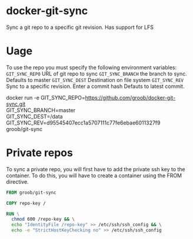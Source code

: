 # docker-git-sync
Sync a git repo to a specific git revision. 
Has support for LFS

# Uage
To use the repo you must specify the following environment variables:
`GIT_SYNC_REPO` URL of git repo to sync
`GIT_SYNC_BRANCH` the branch to sync. Defaults to master
`GIT_SYNC_DEST` Destination on file system
`GIT_SYNC_REV` Sync to a specific revision. Enter a commit hash Defauts to latest commit.

docker run -e GIT_SYNC_REPO=https://github.com/groob/docker-git-sync.git \
    GIT_SYNC_BRANCH=master \
    GIT_SYNC_DEST=/data \
    GIT_SYNC_REV=d95545407ecc1a5707111c77fe6ebae6011327f9 \
    groob/git-sync

# Private repos
To sync a private repo, you will first have to add the private ssh key to the container. 
To do this, you will have to create a container using the FROM directive.

```Dockerfile
FROM groob/git-sync

COPY repo-key /

RUN \
  chmod 600 /repo-key && \
  echo "IdentityFile /repo-key" >> /etc/ssh/ssh_config && \
  echo -e "StrictHostKeyChecking no" >> /etc/ssh/ssh_config
```
